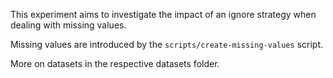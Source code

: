 This experiment aims to investigate the impact of an ignore strategy when dealing with missing values. 

Missing values are introduced by the `scripts/create-missing-values` script.

More on datasets in the respective datasets folder.
